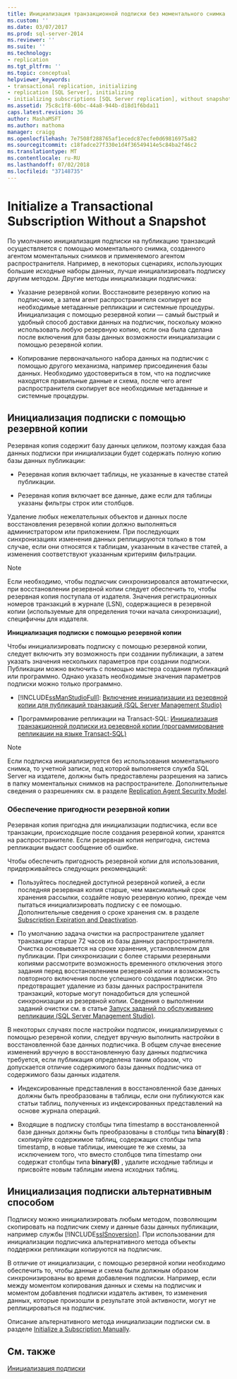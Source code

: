 ```yaml
---
title: Инициализация транзакционной подписки без моментального снимка | Документация Майкрософт
ms.custom: ''
ms.date: 03/07/2017
ms.prod: sql-server-2014
ms.reviewer: ''
ms.suite: ''
ms.technology:
- replication
ms.tgt_pltfrm: ''
ms.topic: conceptual
helpviewer_keywords:
- transactional replication, initializing
- replication [SQL Server], initializing
- initializing subscriptions [SQL Server replication], without snapshots
ms.assetid: 75c8c1f8-60bc-44a8-944b-d18d1f6bda11
caps.latest.revision: 36
author: MashaMSFT
ms.author: mathoma
manager: craigg
ms.openlocfilehash: 7e7508f288765af1ecedc87ecfe0d69816975a82
ms.sourcegitcommit: c18fadce27f330e1d4f36549414e5c84ba2f46c2
ms.translationtype: MT
ms.contentlocale: ru-RU
ms.lasthandoff: 07/02/2018
ms.locfileid: "37148735"
---
```

# <a name="initialize-a-transactional-subscription-without-a-snapshot"></a>Initialize a Transactional Subscription Without a Snapshot
  По умолчанию инициализация подписки на публикацию транзакций осуществляется с помощью моментального снимка, созданного агентом моментальных снимков и применяемого агентом распространителя. Например, в некоторых сценариях, использующих большие исходные наборы данных, лучше инициализировать подписку другим методом. Другие методы инициализации подписчика:  
  
-   Указание резервной копии. Восстановите резервную копию на подписчике, а затем агент распространителя скопирует все необходимые метаданные репликации и системные процедуры. Инициализация с помощью резервной копии — самый быстрый и удобный способ доставки данных на подписчик, поскольку можно использовать любую резервную копию, если она была сделана после включения для базы данных возможности инициализации с помощью резервной копии.  
  
-   Копирование первоначального набора данных на подписчик с помощью другого механизма, например присоединения базы данных. Необходимо удостовериться в том, что на подписчике находятся правильные данные и схема, после чего агент распространителя скопирует все необходимые метаданные и системные процедуры.  
  
## <a name="initializing-a-subscription-with-a-backup"></a>Инициализация подписки с помощью резервной копии  
 Резервная копия содержит базу данных целиком, поэтому каждая база данных подписки при инициализации будет содержать полную копию базы данных публикации:  
  
-   Резервная копия включает таблицы, не указанные в качестве статей публикации.  
  
-   Резервная копия включает все данные, даже если для таблицы указаны фильтры строк или столбцов.  
  
 Удаление любых нежелательных объектов и данных после восстановления резервной копии должно выполняться администратором или приложением. При последующих синхронизациях изменения данных реплицируются только в том случае, если они относятся к таблицам, указанным в качестве статей, а изменения соответствуют указанным критериям фильтрации.  
  
> [!NOTE]  
>  Если необходимо, чтобы подписчик синхронизировался автоматически, при восстановлении резервной копии следует обеспечить то, чтобы резервная копия поступала от издателя. Значения регистрационных номеров транзакций в журнале (LSN), содержащиеся в резервной копии (используемые для определения точки начала синхронизации), специфичны для издателя.  
  
 **Инициализация подписки с помощью резервной копии**  
  
 Чтобы инициализировать подписку с помощью резервной копии, следует включить эту возможность при создании публикации, а затем указать значения нескольких параметров при создании подписки. Публикации можно включить с помощью мастера создания публикаций или программно. Однако указать необходимые значения параметров подписки можно только программно.  
  
-   [!INCLUDE[ssManStudioFull](../../includes/ssmanstudiofull-md.md)]: [Включение инициализации из резервной копии для публикаций транзакций (SQL Server Management Studio)](enable-initialization-with-backup-for-transactional-publications.md)  
  
-   Программирование репликации на Transact-SQL: [Инициализация транзакционной подписки из резервной копии (программирование репликации на языке Transact-SQL)](initialize-a-transactional-subscription-from-a-backup.md)  
  
> [!NOTE]  
>  Если подписка инициализируется без использования моментального снимка, то учетной записи, под которой выполняется служба SQL Server на издателе, должны быть предоставлены разрешения на запись в папку моментальных снимков на распространителе. Дополнительные сведения о разрешениях см. в разделе [Replication Agent Security Model](security/replication-agent-security-model.md).  
  
### <a name="ensuring-the-suitability-of-a-backup"></a>Обеспечение пригодности резервной копии  
 Резервная копия пригодна для инициализации подписчика, если все транзакции, происходящие после создания резервной копии, хранятся на распространителе. Если резервная копия непригодна, система репликации выдаст сообщение об ошибке.  
  
 Чтобы обеспечить пригодность резервной копии для использования, придерживайтесь следующих рекомендаций:  
  
-   Пользуйтесь последней доступной резервной копией, а если последняя резервная копия старше, чем максимальный срок хранения рассылки, создайте новую резервную копию, прежде чем пытаться инициализировать подписку с ее помощью. Дополнительные сведения о сроке хранения см. в разделе [Subscription Expiration and Deactivation](subscription-expiration-and-deactivation.md).  
  
-   По умолчанию задача очистки на распространителе удаляет транзакции старше 72 часов из базы данных распространителя. Очистка основывается на сроке хранения, установленном для публикации. При синхронизации с более старыми резервными копиями рассмотрите возможность временного отключения этого задания перед восстановлением резервной копии и возможность повторного включения после успешного создания подписки. Это предотвращает удаление из базы данных распространителя транзакций, которые могут понадобиться для успешной синхронизации из резервной копии. Сведения о выполнении заданий очистки см. в статье [Запуск заданий по обслуживанию репликации (SQL Server Management Studio)](administration/run-replication-maintenance-jobs-sql-server-management-studio.md).  
  
 В некоторых случаях после настройки подписок, инициализируемых с помощью резервной копии, следует вручную выполнить настройки в восстановленной базе данных подписчика. В общем случае внесение изменений вручную в восстановленную базу данных подписчика требуется, если публикация определена таким образом, что допускается отличие содержимого базы данных подписчика от содержимого базы данных издателя.  
  
-   Индексированные представления в восстановленной базе данных должны быть преобразованы в таблицы, если они публикуются как статьи таблиц, полученных из индексированных представлений на основе журнала операций.  
  
-   Входящие в подписку столбцы типа timestamp в восстановленной базе данных должны быть преобразованы в столбцы типа **binary(8)** : скопируйте содержимое таблиц, содержащих столбцы типа timestamp, в новые таблицы, имеющие те же схемы, за исключением того, что вместо столбцов типа timestamp они содержат столбцы типа **binary(8)** , удалите исходные таблицы и присвойте новым таблицам имена исходных таблиц.  
  
## <a name="initializing-a-subscription-with-an-alternative-method"></a>Инициализация подписки альтернативным способом  
 Подписку можно инициализировать любым методом, позволяющим скопировать на подписчик схему и данные базы данных публикации, например службы [!INCLUDE[ssISnoversion](../../includes/ssisnoversion-md.md)]. При использовании для инициализации подписчика альтернативного метода объекты поддержки репликации копируются на подписчик.  
  
 В отличие от инициализации, с помощью резервной копии необходимо обеспечить то, чтобы данные и схема были должным образом синхронизированы во время добавления подписки. Например, если между моментом копирования данных и схемы на подписчик и моментом добавления подписки издатель активен, то изменения данных, которые произошли в результате этой активности, могут не реплицироваться на подписчик.  
  
 Описание альтернативного метода инициализации подписки см. в разделе [Initialize a Subscription Manually](initialize-a-subscription-manually.md).  
  
## <a name="see-also"></a>См. также  
 [Инициализация подписки](initialize-a-subscription.md)  
  
  
